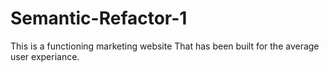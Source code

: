 # Semantic-Refactor-1
This is a functioning marketing website That has been built for the average user experiance. 


